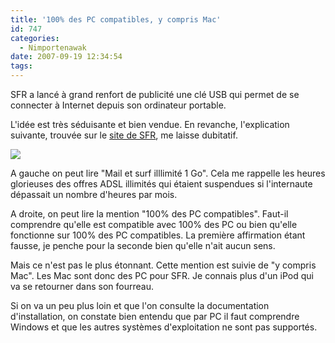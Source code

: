 ```yaml
---
title: '100% des PC compatibles, y compris Mac'
id: 747
categories:
  - Nimportenawak
date: 2007-09-19 12:34:54
tags:
---
```


SFR a lancé à grand renfort de publicité une clé USB qui permet de se connecter à Internet depuis son ordinateur portable.

L'idée est très séduisante et bien vendue. En revanche, l'explication suivante, trouvée sur le [site de SFR](http://www.espacesfr.com/v5/webapp/wcs/stores/servlet/CategoryDisplay?catalogId=10001&amp;storeId=10001&amp;langId=-2&amp;top=Y&amp;identifier=PR6), me laisse dubitatif.

![](/images/sfr.jpg)

A gauche on peut lire "Mail et surf illlimité 1 Go". Cela me rappelle les heures glorieuses des offres ADSL illimités qui étaient suspendues si l'internaute dépassait un nombre d'heures par mois.

A droite, on peut lire la mention "100% des PC compatibles". Faut-il comprendre qu'elle est compatible avec 100% des PC ou bien qu'elle fonctionne sur 100% des PC compatibles. La première affirmation étant fausse, je penche pour la seconde bien qu'elle n'ait aucun sens.

Mais ce n'est pas le plus étonnant. Cette mention est suivie de "y compris Mac". Les Mac sont donc des PC pour SFR. Je connais plus d'un iPod qui va se retourner dans son fourreau.

Si on va un peu plus loin et que l'on consulte la documentation d'installation, on constate bien entendu que par PC il faut comprendre Windows et que les autres systèmes d'exploitation ne sont pas supportés.